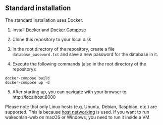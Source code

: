 ## Standard installation

The standard installation uses Docker.

1. Install [Docker](https://docs.docker.com/engine/install/) and [Docker Compose](https://docs.docker.com/compose/install/)

2. Clone this repository to your local disk

3. In the root directory of the repository, create a file `database_password.txt` and save a new password for the database in it.

4. Execute the following commands (also in the root directory of the repository):
```
docker-compose build
docker-compose up -d
```

5. After starting up, you can navigate with your browser to http://localhost:8000

Please note that only Linux hosts (e.g. Ubuntu, Debian, Raspbian, etc.) are supported. This is because [host networking](https://docs.docker.com/network/host/) is used.
If you want to run wakeonlan-web on macOS or Windows, you need to run it inside a VM.
